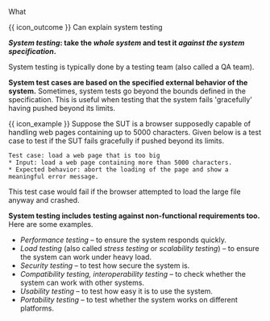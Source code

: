 <span id="title">What</span>

<span id="prereqs"></span>

<span id="outcomes">{{ icon_outcome }} Can explain system testing</span>

<div id="body">

**_System testing_: take the _whole system_ and test it _against the system specification_.**

System testing is typically done by a testing team (also called a QA team).

**System test cases are based on the specified external behavior of the system.** Sometimes, system tests go beyond the bounds defined in the specification. This is useful when testing that the system fails 'gracefully' having pushed beyond its limits.

<tip-box>

{{ icon_example }} Suppose the SUT is a browser supposedly capable of handling web pages containing up to 5000 characters. Given below is a test case to test if the SUT fails gracefully if pushed beyond its limits. 

```
Test case: load a web page that is too big
* Input: load a web page containing more than 5000 characters. 
* Expected behavior: abort the loading of the page and show a meaningful error message. 
```

This test case would fail if the browser attempted to load the large file anyway and crashed.

</tip-box>

**System testing includes testing against non-functional requirements too.** Here are some examples.

* _Performance testing_ –  to ensure the system responds quickly.
* _Load testing_ (also called _stress testing_ or _scalability testing_) – to ensure the system can work under heavy load.
* _Security testing_ – to test how secure the system is.
* _Compatibility testing, interoperability testing_ – to check whether the system can work with other systems.
* _Usability testing_ – to test how easy it is to use the system.
* _Portability testing_ – to test whether the system works on different platforms.

</div>

<div id="extras">
</div>